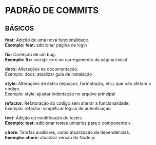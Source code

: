 # PADRÃO DE COMMITS

## BÁSICOS

**feat:** Adição de uma nova funcionalidade.</br>
**Exemplo: feat:** adicionar página de login

**fix:** Correção de um bug.</br>
**Exemplo: fix:** corrigir erro no carregamento da página inicial</br>

**docs:** Alterações na documentação.</br>
Exemplo: docs: atualizar guia de instalação

**style:** Alterações de estilo (espaços, formatação, etc.) que não afetam o código.</br>
Exemplo: style: ajustar indentação no arquivo principal

**refactor:** Refatoração do código sem alterar a funcionalidade.</br>
Exemplo: refactor: simplificar lógica de autenticação

**test:** Adição ou modificação de testes.</br>
**Exemplo: test:** adicionar testes unitários para o componente x

**chore:** Tarefas auxiliares, como atualização de dependências.</br>
**Exemplo: chore:** atualizar versão do Node.js
